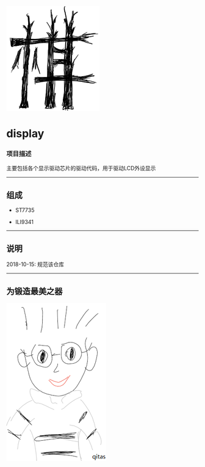 ﻿[![sites](qitas/Qi.png)](http://www.qitas.cn)

# display

### 项目描述

主要包括各个显示驱动芯片的驱动代码，用于驱动LCD外设显示

---

## 组成

- ST7735

- ILI9341

---
## 说明

2018-10-15: 规范该仓库

---
## 为锻造最美之器
[![sites](qitas/qitas.png)](http://www.qitas.cn)
